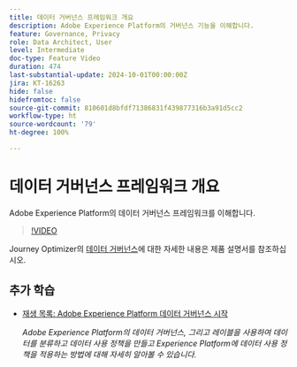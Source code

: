 ```yaml
---
title: 데이터 거버넌스 프레임워크 개요
description: Adobe Experience Platform의 거버넌스 기능을 이해합니다.
feature: Governance, Privacy
role: Data Architect, User
level: Intermediate
doc-type: Feature Video
duration: 474
last-substantial-update: 2024-10-01T00:00:00Z
jira: KT-16263
hide: false
hidefromtoc: false
source-git-commit: 810601d8bfdf71386831f439877316b3a91d5cc2
workflow-type: ht
source-wordcount: '79'
ht-degree: 100%

---
```



# 데이터 거버넌스 프레임워크 개요

Adobe Experience Platform의 데이터 거버넌스 프레임워크를 이해합니다.

>[!VIDEO](https://video.tv.adobe.com/v/32135/?learn=on&captions=kor)

Journey Optimizer의 [데이터 거버넌스](https://experienceleague.adobe.com/ko/docs/journey-optimizer/using/privacy/action-privacy-restricted)에 대한 자세한 내용은 제품 설명서를 참조하십시오.

## 추가 학습

* [재생 목록: Adobe Experience Platform 데이터 거버넌스 시작](https://experienceleague.adobe.com/ko/playlists/experience-platform-get-started-with-data-governance)

  *Adobe Experience Platform의 데이터 거버넌스, 그리고 레이블을 사용하여 데이터를 분류하고 데이터 사용 정책을 만들고 Experience Platform에 데이터 사용 정책을 적용하는 방법에 대해 자세히 알아볼 수 있습니다.*
